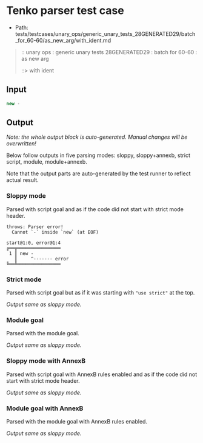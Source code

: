 # Tenko parser test case

- Path: tests/testcases/unary_ops/generic_unary_tests_28GENERATED29/batch_for_60-60/as_new_arg/with_ident.md

> :: unary ops : generic unary tests 28GENERATED29 : batch for 60-60 : as new arg
>
> ::> with ident

## Input

`````js
new -
`````

## Output

_Note: the whole output block is auto-generated. Manual changes will be overwritten!_

Below follow outputs in five parsing modes: sloppy, sloppy+annexb, strict script, module, module+annexb.

Note that the output parts are auto-generated by the test runner to reflect actual result.

### Sloppy mode

Parsed with script goal and as if the code did not start with strict mode header.

`````
throws: Parser error!
  Cannot `-` inside `new` (at EOF)

start@1:0, error@1:4
╔══╦════════════════
 1 ║ new -
   ║     ^------- error
╚══╩════════════════

`````

### Strict mode

Parsed with script goal but as if it was starting with `"use strict"` at the top.

_Output same as sloppy mode._

### Module goal

Parsed with the module goal.

_Output same as sloppy mode._

### Sloppy mode with AnnexB

Parsed with script goal with AnnexB rules enabled and as if the code did not start with strict mode header.

_Output same as sloppy mode._

### Module goal with AnnexB

Parsed with the module goal with AnnexB rules enabled.

_Output same as sloppy mode._
